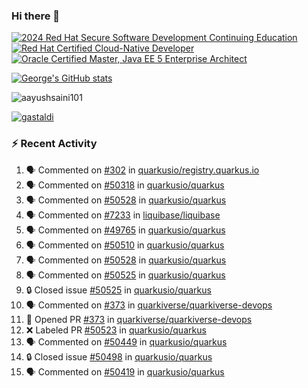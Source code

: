 ### Hi there 👋

<!--START_SECTION:badges-->
[![2024 Red Hat Secure Software Development Continuing Education](https://images.credly.com/size/110x110/images/36a76b78-c5bf-45cf-ac2c-48c3825260c7/blob)](http://www.credly.com/badges/c86e9a17-d2c3-4554-b890-7d0521710eb6 "2024 Red Hat Secure Software Development Continuing Education")
[![Red Hat Certified Cloud-Native Developer](https://images.credly.com/size/110x110/images/12ef4e4e-3d8d-4caf-9ab1-858c5bcb9619/image.png)](http://www.credly.com/badges/b6402e31-0894-48e6-b488-e2e551dcc809 "Red Hat Certified Cloud-Native Developer")
[![Oracle Certified Master, Java EE 5 Enterprise Architect](https://images.credly.com/size/110x110/images/1fa3549c-674c-4779-b3d6-d7d64eac2c23/Oracle-Certification-badge_OC-Master.png)](http://www.credly.com/badges/2565574e-b81d-410e-ab7d-24666ddcbe00 "Oracle Certified Master, Java EE 5 Enterprise Architect")
<!--END_SECTION:badges-->

[![George's GitHub stats](https://github-readme-stats.vercel.app/api?username=gastaldi&show=reviews,prs_merged&hide=contribs,prs&theme=transparent&show_icons=true)](https://github.com/anuraghazra/github-readme-stats)

<p align="left"> <img src="https://komarev.com/ghpvc/?username=gastaldi&label=Profile%20views&color=0e75b6&style=for-the-badge" alt="aayushsaini101" /> </p>

<p align="left"> <a href="https://github.com/ryo-ma/github-profile-trophy"><img src="https://github-profile-trophy.vercel.app/?username=gastaldi" alt="gastaldi" /></a> </p>

### :zap: Recent Activity

<!--START_SECTION:activity-->
1. 🗣 Commented on [#302](https://github.com/quarkusio/registry.quarkus.io/pull/302#issuecomment-3403216310) in [quarkusio/registry.quarkus.io](https://github.com/quarkusio/registry.quarkus.io)
2. 🗣 Commented on [#50318](https://github.com/quarkusio/quarkus/pull/50318#issuecomment-3399361109) in [quarkusio/quarkus](https://github.com/quarkusio/quarkus)
3. 🗣 Commented on [#50528](https://github.com/quarkusio/quarkus/issues/50528#issuecomment-3399359305) in [quarkusio/quarkus](https://github.com/quarkusio/quarkus)
4. 🗣 Commented on [#7233](https://github.com/liquibase/liquibase/pull/7233#issuecomment-3398384273) in [liquibase/liquibase](https://github.com/liquibase/liquibase)
5. 🗣 Commented on [#49765](https://github.com/quarkusio/quarkus/issues/49765#issuecomment-3398374038) in [quarkusio/quarkus](https://github.com/quarkusio/quarkus)
6. 🗣 Commented on [#50510](https://github.com/quarkusio/quarkus/pull/50510#issuecomment-3398277227) in [quarkusio/quarkus](https://github.com/quarkusio/quarkus)
7. 🗣 Commented on [#50528](https://github.com/quarkusio/quarkus/issues/50528#issuecomment-3397594820) in [quarkusio/quarkus](https://github.com/quarkusio/quarkus)
8. 🗣 Commented on [#50525](https://github.com/quarkusio/quarkus/issues/50525#issuecomment-3397431557) in [quarkusio/quarkus](https://github.com/quarkusio/quarkus)
9. 🔒 Closed issue [#50525](https://github.com/quarkusio/quarkus/issues/50525) in [quarkusio/quarkus](https://github.com/quarkusio/quarkus)
10. 🗣 Commented on [#373](https://github.com/quarkiverse/quarkiverse-devops/pull/373#issuecomment-3397418821) in [quarkiverse/quarkiverse-devops](https://github.com/quarkiverse/quarkiverse-devops)
11. 💪 Opened PR [#373](undefined) in [quarkiverse/quarkiverse-devops](https://github.com/quarkiverse/quarkiverse-devops)
12. ❌ Labeled PR [#50523](undefined) in [quarkusio/quarkus](https://github.com/quarkusio/quarkus)
13. 🗣 Commented on [#50449](https://github.com/quarkusio/quarkus/pull/50449#issuecomment-3389648899) in [quarkusio/quarkus](https://github.com/quarkusio/quarkus)
14. 🔒 Closed issue [#50498](https://github.com/quarkusio/quarkus/issues/50498) in [quarkusio/quarkus](https://github.com/quarkusio/quarkus)
15. 🗣 Commented on [#50419](https://github.com/quarkusio/quarkus/pull/50419#issuecomment-3386128478) in [quarkusio/quarkus](https://github.com/quarkusio/quarkus)
<!--END_SECTION:activity-->
